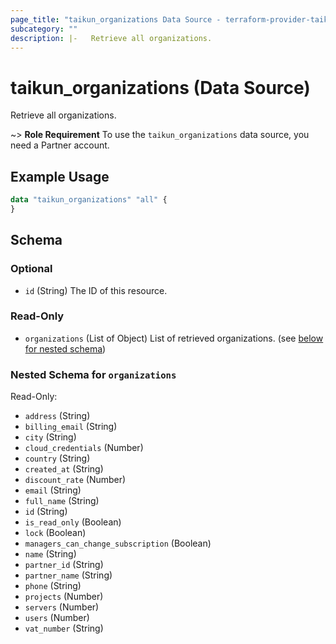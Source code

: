 ```yaml
---
page_title: "taikun_organizations Data Source - terraform-provider-taikun"
subcategory: ""
description: |-   Retrieve all organizations.
---
```


# taikun_organizations (Data Source)

Retrieve all organizations.

~> **Role Requirement** To use the `taikun_organizations` data source, you need a Partner account.

## Example Usage

```terraform
data "taikun_organizations" "all" {
}
```

<!-- schema generated by tfplugindocs -->
## Schema

### Optional

- `id` (String) The ID of this resource.

### Read-Only

- `organizations` (List of Object) List of retrieved organizations. (see [below for nested schema](#nestedatt--organizations))

<a id="nestedatt--organizations"></a>
### Nested Schema for `organizations`

Read-Only:

- `address` (String)
- `billing_email` (String)
- `city` (String)
- `cloud_credentials` (Number)
- `country` (String)
- `created_at` (String)
- `discount_rate` (Number)
- `email` (String)
- `full_name` (String)
- `id` (String)
- `is_read_only` (Boolean)
- `lock` (Boolean)
- `managers_can_change_subscription` (Boolean)
- `name` (String)
- `partner_id` (String)
- `partner_name` (String)
- `phone` (String)
- `projects` (Number)
- `servers` (Number)
- `users` (Number)
- `vat_number` (String)


